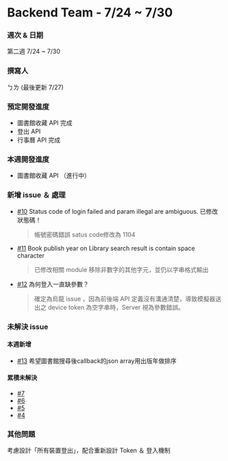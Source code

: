 # Backend Team - 7/24 ~ 7/30

### 週次 & 日期

第二週 7/24 ~ 7/30

### 撰寫人

ㄅㄌ (最後更新 7/27)

### 預定開發進度

+ 圖書館收藏 API 完成
+ 登出 API
+ 行事曆 API 完成

### 本週開發進度

+ 圖書館收藏 API （進行中）



### 新增 issue ＆ 處理

+ [#10](https://github.com/bingluen/HeyYZU/issues/10) Status code of login failed and param illegal are ambiguous.
  已修改狀態碼！
  
  > 帳號密碼錯誤 satus code修改為 1104

+ [#11](https://github.com/bingluen/HeyYZU/issues/11) Book publish year on Library search result is contain space character
  
  > 已修改相關 module 移除非數字的其他字元，並仍以字串格式輸出
  
+ [#12](https://github.com/bingluen/HeyYZU/issues/12) 為何登入一直缺參數？

  > 確定為烏龍 issue ，因為前後端 API 定義沒有溝通清楚，導致模擬器送出之 device token 為空字串時，Server 視為參數錯誤。

### 未解決 issue

#### 本週新增

+ [#13](https://github.com/bingluen/HeyYZU/issues/13) 希望圖書館搜尋後callback的json array用出版年做排序

#### 累積未解決

+ [#7](https://github.com/bingluen/HeyYZU/issues/7) 
+ [#6](https://github.com/bingluen/HeyYZU/issues/6)
+ [#5](https://github.com/bingluen/HeyYZU/issues/5)
+ [#4](https://github.com/bingluen/HeyYZU/issues/4)

### 其他問題

考慮設計「所有裝置登出」，配合重新設計 Token ＆ 登入機制